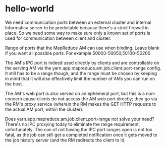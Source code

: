 # hello-world

We need communication ports between an external cluster and internal Informatica server to be predictable because there's a strict firewall in place. So we need some way to make sure only a known set of ports is used for communication between client and cluster.

Range of ports that the MapReduce AM can use when binding. Leave blank if you want all possible ports. For example 50000-50050,50100-50200

The AM's IPC port is indeed used directly by clients and are controllable on the serving AM via the yarn.app.mapreduce.am.job.client.port-range config. It still has to be a range though, and the range must be chosen by keeping in mind that it will also effectively limit the number of AMs you can run on the host.

The AM's web port is also served on an ephemeral port, but this is a non-concern cause clients do not access the AM web port directly; they go via the RM's proxy service (wherein the RM makes the GET HTTP requests to the actual AM port, within the cluster).

Does yarn.app.mapreduce.am.job.client.port-range not solve your need? There's no IPC proxying today to eliminate the range requirement, unfortunately. The con of not having the IPC port ranges open is not too fatal, as the job can still get a completed notification once it gets moved to the job history server (and the RM redirects the client to it)
